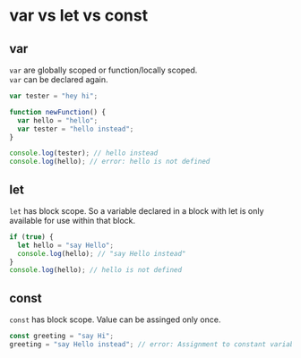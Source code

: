 # var vs let vs const

## var

`var` are globally scoped or function/locally scoped.  
`var` can be declared again.

```javascript
var tester = "hey hi";

function newFunction() {
  var hello = "hello";
  var tester = "hello instead";
}

console.log(tester); // hello instead
console.log(hello); // error: hello is not defined
```

## let

`let` has block scope. So a variable declared in a block with let is only available for use within that block.

```javascript
if (true) {
  let hello = "say Hello";
  console.log(hello); // "say Hello instead"
}
console.log(hello); // hello is not defined
```

## const

`const` has block scope.
Value can be assinged only once.

```javascript
const greeting = "say Hi";
greeting = "say Hello instead"; // error: Assignment to constant variable.
```
